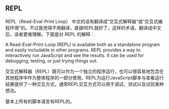 ## REPL

REPL（Read-Eval-Print Loop） 中文的话有翻译成“交互式解释器”或“交互式编程环境”的。不过我觉得不用翻译，直接REPL就好了，这样的术语，翻译成中文后，读者更难理解。下面是对 REPL 的解释：

A Read-Eval-Print-Loop (REPL) is available both as a standalone program and easily includable in other programs. REPL provides a way to interactively run JavaScript and see the results. It can be used for debugging, testing, or just trying things out.

交互式解释器（REPL）既可以作为一个独立的程序运行，也可以很容易地包含在其他程序中作为整体程序的一部分使用。REPL为运行JavaScript脚本与查看运行结果提供了一种交互方式，通常REPL交互方式可以用于调试、测试以及试验某种想法。

基本上所有的脚本语言有REPL的。